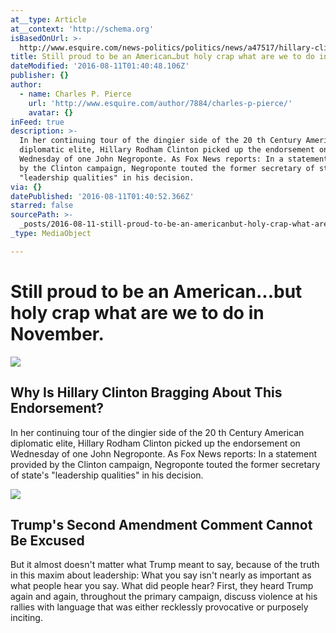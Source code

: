 ```yaml
---
at__type: Article
at__context: 'http://schema.org'
isBasedOnUrl: >-
  http://www.esquire.com/news-politics/politics/news/a47517/hillary-clinton-john-negroponte-endorsement/
title: Still proud to be an American…but holy crap what are we to do in November.
dateModified: '2016-08-11T01:40:48.106Z'
publisher: {}
author:
  - name: Charles P. Pierce
    url: 'http://www.esquire.com/author/7884/charles-p-pierce/'
    avatar: {}
inFeed: true
description: >-
  In her continuing tour of the dingier side of the 20 th Century American
  diplomatic elite, Hillary Rodham Clinton picked up the endorsement on
  Wednesday of one John Negroponte. As Fox News reports: In a statement provided
  by the Clinton campaign, Negroponte touted the former secretary of state's
  "leadership qualities" in his decision.
via: {}
datePublished: '2016-08-11T01:40:52.366Z'
starred: false
sourcePath: >-
  _posts/2016-08-11-still-proud-to-be-an-americanbut-holy-crap-what-are-we-to-d.md
_type: MediaObject

---
```

# Still proud to be an American...but holy crap what are we to do in November.

<article style=""><img src="https://imgflo.herokuapp.com/graph/vahj1ThiexotieMo/a5370965690aa98e19531c1dde556953/noop.jpg?input=http%3A%2F%2Fesq.h-cdn.co%2Fassets%2F16%2F17%2F1600x800%2Flandscape-1461781258-hillary-2.jpg" /><h1>Why Is Hillary Clinton Bragging About This Endorsement?</h1><p>In her continuing tour of the dingier side of the 20 th Century American diplomatic elite, Hillary Rodham Clinton picked up the endorsement on Wednesday of one John Negroponte. As Fox News reports: In a statement provided by the Clinton campaign, Negroponte touted the former secretary of state's "leadership qualities" in his decision.</p></article>

<article style=""><img src="https://imgflo.herokuapp.com/graph/vahj1ThiexotieMo/1f6b32fe85a76dc04e6a44f72d397721/noop.jpg?input=https%3A%2F%2Fcdn.theatlantic.com%2Fassets%2Fmedia%2Fimg%2Fmt%2F2016%2F08%2FRTX2G1L4%2Ffacebook.jpg%3F1470843310" /><h1>Trump's Second Amendment Comment Cannot Be Excused</h1><p>But it almost doesn't matter what Trump meant to say, because of the truth in this maxim about leadership: What you say isn't nearly as important as what people hear you say. What did people hear? First, they heard Trump again and again, throughout the primary campaign, discuss violence at his rallies with language that was either recklessly provocative or purposely inciting.</p></article>